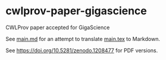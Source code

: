 # cwlprov-paper-gigascience
CWLProv paper accepted for GigaScience

See [main.md](main.md) for an attempt to translate [main.tex](main.tex) to Markdown.

See <https://doi.org/10.5281/zenodo.1208477> for PDF versions.
